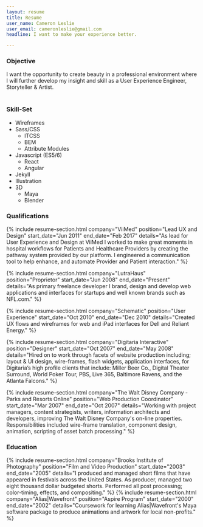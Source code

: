 ```yaml
---
layout: resume
title: Resume
user_name: Cameron Leslie
user_email: cameronleslie@gmail.com
headline: I want to make your experience better.

---
```

<h3 class="trafalgar">Objective</h3>

I want the opportunity to create beauty in a professional environment where I will further develop my insight and skill as a User Experience Engineer, Storyteller & Artist.
<br/>
<br/>
<h3 class="trafalgar">Skill-Set</h3>

- Wireframes
- Sass/CSS
  - ITCSS
  - BEM
  - Attribute Modules
- Javascript (ES5/6)
  - React
  - Angular
- Jekyll
- Illustration
- 3D
  - Maya
  - Blender

<h3 class="trafalgar">Qualifications</h3>

{% include resume-section.html
  company="ViiMed"
  position="Lead UX and Design"
  start_date="Jun 2011"
  end_date="Feb 2017"
  details="As lead for User Experience and Design at ViiMed I worked to make great moments in hospital workflows for Patients and Healthcare Providers by creating the pathway system provided by our platform. I engineered a communication tool to help enhance, and automate Provider and Patient interaction."
%}

{% include resume-section.html
  company="LutraHaus"
  position="Proprietor"
  start_date="Jun 2008"
  end_date="Present"
  details="As primary freelance developer I brand, design and develop web applications and interfaces for startups and well known brands such as NFL.com."
%}

{% include resume-section.html
  company="Schematic"
  position="User Experience"
  start_date="Oct 2010"
  end_date="Dec 2010"
  details="Created UX flows and wireframes for web and iPad interfaces for Dell and Reliant Energy."
%}

{% include resume-section.html
  company="Digitaria Interactive"
  position="Designer"
  start_date="Oct 2007"
  end_date="May 2008"
  details="Hired on to work through facets of website production including; layout & UI design, wire-frames, flash widgets, application interfaces, for Digitaria’s high profile clients that include: Miller Beer Co., Digital Theater Surround, World Poker Tour, PBS, Live 365, Baltimore Ravens, and the Atlanta Falcons."
%}

{% include resume-section.html
  company="The Walt Disney Company - Parks and Resorts Online"
  position="Web Production Coordinator"
  start_date="Mar 2007"
  end_date="Oct 2007"
  details="Working with project managers, content strategists, writers, information architects and developers, improving The Walt Disney Company's on-line properties. Responsibilities included wire-frame translation, component design, animation, scripting of asset batch processing."
%}
<br/>
<h3 class="trafalgar">Education</h3>

{% include resume-section.html
  company="Brooks Institute of Photography"
  position="Film and Video Production"
  start_date="2003"
  end_date="2005"
  details="I produced and managed short films that have appeared in festivals across the United States. As producer, managed two eight thousand dollar budgeted shorts. Performed all post processing; color-timing, effects, and compositing."
%}
{% include resume-section.html
  company="Alias|Wavefront"
  position="Aspire Program"
  start_date="2000"
  end_date="2002"
  details="Coursework for learning Alias|Wavefront's Maya software package to produce animations and artwork for local non-profits."
%}
